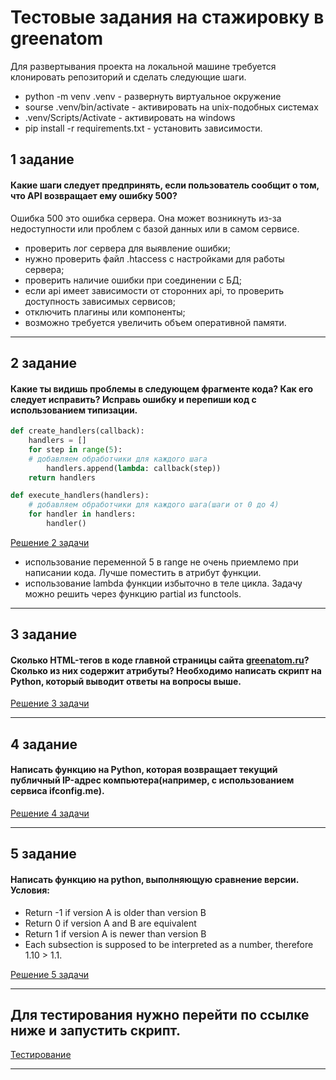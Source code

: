 # Тестовые задания на стажировку в greenatom

Для развертывания проекта на локальной машине требуется клонировать репозиторий и сделать следующие шаги.

 - python -m venv .venv - развернуть виртуальное окружение
 - sourse .venv/bin/activate - активировать на unix-подобных системах 
 - .venv/Scripts/Activate - активировать на windows
 - pip install -r requirements.txt - установить зависимости.

## 1 задание

#### Какие шаги следует предпринять, если пользователь сообщит о том, что API возвращает ему ошибку 500?

Ошибка 500 это ошибка сервера. Она может возникнуть из-за недоступности или проблем с базой данных или в самом сервисе. 

 - проверить лог сервера для выявление ошибки;
 - нужно проверить файл .htaccess с настройками для работы сервера;
 - проверить наличие ошибки при соединении с БД;
 - если api имеет зависимости от сторонних api, то проверить доступность
зависимых сервисов;
 - отключить плагины или компоненты;
 - возможно требуется увеличить объем оперативной памяти.

---

## 2 задание

#### Какие ты видишь проблемы в следующем фрагменте кода? Как его следует исправить? Исправь ошибку и перепиши код с использованием типизации.

```python
def create_handlers(callback):
    handlers = []
    for step in range(5):
    # добавляем обработчики для каждого шага
        handlers.append(lambda: callback(step))
    return handlers

def execute_handlers(handlers):
    # добавляем обработчики для каждого шага(шаги от 0 до 4)
    for handler in handlers:
        handler()

```

[Решение 2 задачи](tasks/task_2.py)

 - использование переменной 5 в range не очень приемлемо при написании кода. 
Лучше поместить в атрибут функции.
 - использование lambda функции избыточно в теле цикла. Задачу можно решить через функцию partial из functools.

---

## 3 задание

#### Сколько HTML-тегов в коде главной страницы сайта [greenatom.ru](https://greenatom.ru/)? Сколько из них содержит атрибуты? Необходимо написать скрипт на Python, который выводит ответы на вопросы выше.

[Решение 3 задачи](tasks/task_3.py)

---

## 4 задание

#### Написать функцию на Python, которая возвращает текущий публичный IP-адрес компьютера(например, с использованием сервиса ifconfig.me).

[Решение 4 задачи](tasks/task_4.py)

---

## 5 задание

#### Написать функцию на python, выполняющую сравнение версии. Условия:

- Return -1 if version A is older than version B
- Return 0 if version A and B are equivalent
- Return 1 if version A is newer than version B
- Each subsection is supposed to be interpreted as a number, therefore 1.10 > 1.1.

[Решение 5 задачи](tasks/task_5.py)

---

## Для тестирования нужно перейти по ссылке ниже и запустить скрипт.  

[Тестирование](task/test.py)

---
